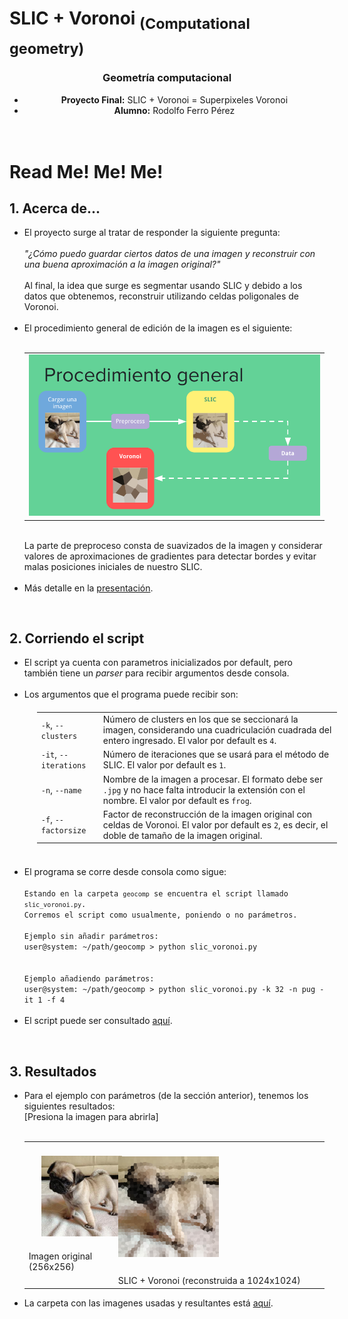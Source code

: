 # SLIC + Voronoi <sub>(Computational geometry)</sub>
<body>
		<header>
			<h3>Geometría computacional</h3>
			<ul>
				<li><b>Proyecto Final:</b> SLIC + Voronoi = Superpixeles Voronoi</li>
				<li><b>Alumno:</b> Rodolfo Ferro Pérez </li><br>
			</ul>
		</header>
		<h1>Read Me! Me! Me!</h1>
			<h2>1. Acerca de...</h2>
			<ul>
				<li>El proyecto surge al tratar de responder la siguiente pregunta:
					<br><br> <i>"¿Cómo puedo guardar ciertos datos de una imagen y reconstruir con una buena aproximación a la imagen original?"</i><br><br>
					Al final, la idea que surge es segmentar usando SLIC y debido a los datos que obtenemos, reconstruir utilizando celdas poligonales de Voronoi.
				</li><br>
				<li>El procedimiento general de edición de la imagen es el siguiente:<br><br>
					<table>
						<tr>
							<td><img src="https://raw.githubusercontent.com/RodolfoFerro/SLICVoronoi/master/imgs/readme/proc.png"></td>
						</tr>
					</table>
					<br>
					La parte de preproceso consta de suavizados de la imagen y considerar valores de aproximaciones de gradientes para detectar bordes y evitar malas posiciones iniciales de nuestro SLIC.</li><br>
					<li>Más detalle en la <a href="SLICVoronoi.pdf">presentación</a>.</li></ul>
			<br>
			<h2>2. Corriendo el script</h2>
			<ul>
				<li>El script ya cuenta con parametros inicializados por default, pero también tiene un <i>parser</i> para recibir argumentos desde consola. </li><br>
				<li>Los argumentos que el programa puede recibir son:
					<table width="70%" style="margin:20px;">
						<tr>
							<td><code>-k</code>, <code>--clusters</code></td>
							<td>Número de clusters en los que se seccionará la imagen, considerando una cuadriculación cuadrada del entero ingresado. El valor por default es <code>4</code>.</td>
						</tr>
						<tr>
							<td><code>-it</code>, <code>--iterations</code></td>
							<td>Número de iteraciones que se usará para el método de SLIC. El valor por default es <code>1</code>.</td>
						</tr>
						<tr>
							<td><code>-n</code>, <code>--name</code></td>
							<td>Nombre de la imagen a procesar. El formato debe ser <code>.jpg</code> y no hace falta introducir la extensión con el nombre. El valor por default es <code>frog</code>.</td>
						</tr>
						<tr>
							<td><code>-f</code>, <code>--factorsize</code></td>
							<td>Factor de reconstrucción de la imagen original con celdas de Voronoi. El valor por default es <code>2</code>, es decir, el doble de tamaño de la imagen original.</td>
						</tr>
					</table>
				</li><br>
				<li>El programa se corre desde consola como sigue: </li><br>
				<section>
					<code class="comment">Estando en la carpeta <code>geocomp</code> se encuentra el script llamado <code>slic_voronoi.py</code>.</code><br>
					<code class="comment">Corremos el script como usualmente, poniendo o no parámetros.</code><br><br>
					<code class="comment">Ejemplo sin añadir parámetros:</code>
					<section class="console">
						<code class="sys">user@system: </code><code class="command">~/path/geocomp > python slic_voronoi.py</code><br>
					</section><br><br>
					<code class="comment">Ejemplo añadiendo parámetros:</code>
					<section class="console">
						<code class="sys">user@system: </code><code class="command">~/path/geocomp > python slic_voronoi.py -k 32 -n pug -it 1 -f 4</code><br>
					</section>
				</section><br>
				<li>El script puede ser consultado <a href="slic_voronoi.py">aquí</a>.</li></ul>
			<br>
			<h2>3. Resultados</h2>
			<ul>
				<li>Para el ejemplo con parámetros (de la sección anterior), tenemos los siguientes resultados:<br>
					[Presiona la imagen para abrirla]<br><br>
					<table width="80%">
						<tr>
							<td><a href="imgs/pug.jpg"><img src="imgs/pug.jpg" style="padding:20px;"></a><br>Imagen original (256x256)</td>
							<td><a href="imgs/pugVoronoiSLIC.png"><img src="imgs/pugVoronoiSLIC.png" width="50%"></a></td>
						</tr>
						<tr>
							<td></td>
							<td>SLIC + Voronoi (reconstruida a 1024x1024)</td>
						</tr>
					</table>
				</li>
				<li>La carpeta con las imagenes usadas y resultantes está <a href="imgs/">aquí</a>.</li>
			</ul>
	</body>
